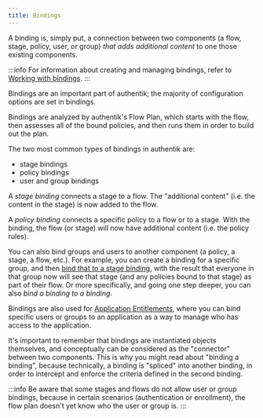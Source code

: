 ```yaml
---
title: Bindings
---
```


A binding is, simply put, a connection between two components (a flow, stage, policy, user, or group) _that adds additional content_ to one those existing components.

:::info
For information about creating and managing bindings, refer to [Working with bindings](./work_with_bindings.md).
:::

Bindings are an important part of authentik; the majority of configuration options are set in bindings.

Bindings are analyzed by authentik's Flow Plan, which starts with the flow, then assesses all of the bound policies, and then runs them in order to build out the plan.

The two most common types of bindings in authentik are:

- stage bindings
- policy bindings
- user and group bindings

A _stage binding_ connects a stage to a flow. The "additional content" (i.e. the content in the stage) is now added to the flow.

A _policy binding_ connects a specific policy to a flow or to a stage. With the binding, the flow (or stage) will now have additional content (i.e. the policy rules).

You can also bind groups and users to another component (a policy, a stage, a flow, etc.). For example, you can create a binding for a specific group, and then [bind that to a stage binding](../stages/index.md#bind-users-and-groups-to-a-flows-stage-binding), with the result that everyone in that group now will see that stage (and any policies bound to that stage) as part of their flow. Or more specifically, and going one step deeper, you can also _bind a binding to a binding_.

Bindings are also used for [Application Entitlements](../../applications/manage_apps.md#application-entitlements), where you can bind specific users or groups to an application as a way to manage who has access to the application.

It's important to remember that bindings are instantiated objects themselves, and conceptually can be considered as the "connector" between two components. This is why you might read about "binding a binding", because technically, a binding is "spliced" into another binding, in order to intercept and enforce the criteria defined in the second binding.

:::info
Be aware that some stages and flows do not allow user or group bindings, because in certain scenarios (authentication or enrollment), the flow plan doesn't yet know who the user or group is.
:::
